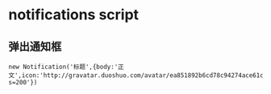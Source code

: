 # notifications script 

## 弹出通知框
```
new Notification('标题',{body:'正文',icon:'http://gravatar.duoshuo.com/avatar/ea851892b6cd78c94274ace61c3312a7?s=200'})
```

